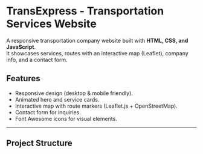 # TransExpress - Transportation Services Website  
A responsive transportation company website built with **HTML, CSS, and JavaScript**.  
It showcases services, routes with an interactive map (Leaflet), company info, and a contact form. 

## Features
- Responsive design (desktop & mobile friendly).  
- Animated hero and service cards.  
- Interactive map with route markers (Leaflet.js + OpenStreetMap).  
- Contact form for inquiries.  
- Font Awesome icons for visual elements.  

---
## Project Structure
